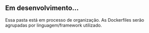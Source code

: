 ## Em desenvolvimento...

Essa pasta está em processo de organização. As Dockerfiles serão agrupadas por linguagem/framework utilizado.